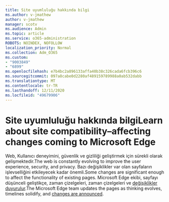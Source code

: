 ```yaml
---
title: Site uyumluluğu hakkında bilgi
ms.author: v-jmathew
author: v-jmathew
manager: scotv
ms.audience: Admin
ms.topic: article
ms.service: o365-administration
ROBOTS: NOINDEX, NOFOLLOW
localization_priority: Normal
ms.collection: Adm_O365
ms.custom:
- "9003849"
- "6899"
ms.openlocfilehash: e7b4bc2a896133affa40b38c326cada6fcb396c6
ms.sourcegitcommit: 097a8cabe0d2280af489159789988a0ab532dabb
ms.translationtype: MT
ms.contentlocale: tr-TR
ms.lasthandoff: 12/11/2020
ms.locfileid: "49679906"
---
```

# <a name="learn-about-site-compatibilityaffecting-changes-coming-to-microsoft-edge"></a><span data-ttu-id="4716c-102">Site uyumluluğu hakkında bilgi</span><span class="sxs-lookup"><span data-stu-id="4716c-102">Learn about site compatibility–affecting changes coming to Microsoft Edge</span></span>

<span data-ttu-id="4716c-103">Web, Kullanıcı deneyimini, güvenlik ve gizliliği geliştirmek için sürekli olarak gelişmektedir.</span><span class="sxs-lookup"><span data-stu-id="4716c-103">The web is constantly evolving to improve the user experience, security, and privacy.</span></span> <span data-ttu-id="4716c-104">Bazı değişiklikler var olan sayfaların işlevselliğini etkileyecek kadar önemli.</span><span class="sxs-lookup"><span data-stu-id="4716c-104">Some changes are significant enough to affect the functionality of existing pages.</span></span> <span data-ttu-id="4716c-105">Microsoft Edge ekibi, sayfayı düşünceli geliştikçe, zaman çizelgeleri, zaman çizelgeleri ve [değişiklikler duyurulur](https://go.microsoft.com/fwlink/?linkid=2135534).</span><span class="sxs-lookup"><span data-stu-id="4716c-105">The Microsoft Edge team updates the pages as thinking evolves, timelines solidify, and [changes are announced](https://go.microsoft.com/fwlink/?linkid=2135534).</span></span>
